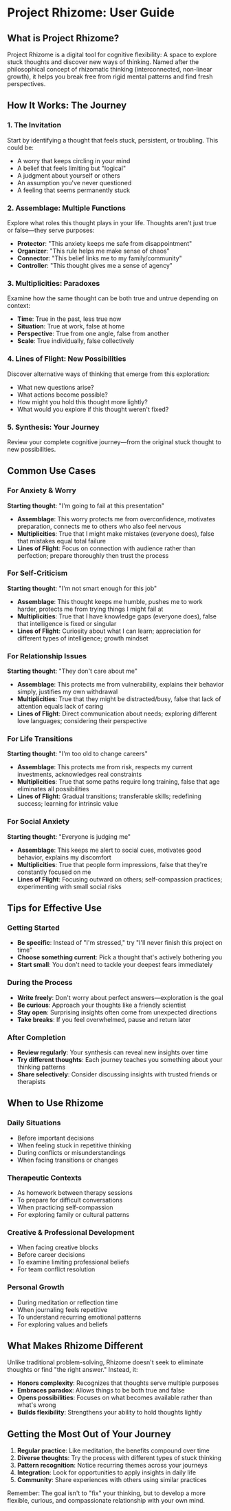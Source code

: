 # Project Rhizome: User Guide

## What is Project Rhizome?

Project Rhizome is a digital tool for cognitive flexibility: 
A space to explore stuck thoughts and discover new ways of thinking. Named after the philosophical concept of rhizomatic thinking (interconnected, non-linear growth), it helps you break free from rigid mental patterns and find fresh perspectives.

## How It Works: The Journey

### 1. The Invitation
Start by identifying a thought that feels stuck, persistent, or troubling. This could be:
- A worry that keeps circling in your mind
- A belief that feels limiting but "logical"
- A judgment about yourself or others
- An assumption you've never questioned
- A feeling that seems permanently stuck

### 2. Assemblage: Multiple Functions
Explore what roles this thought plays in your life. Thoughts aren't just true or false—they serve purposes:
- **Protector**: "This anxiety keeps me safe from disappointment"
- **Organizer**: "This rule helps me make sense of chaos"
- **Connector**: "This belief links me to my family/community"
- **Controller**: "This thought gives me a sense of agency"

### 3. Multiplicities: Paradoxes
Examine how the same thought can be both true and untrue depending on context:
- **Time**: True in the past, less true now
- **Situation**: True at work, false at home
- **Perspective**: True from one angle, false from another
- **Scale**: True individually, false collectively

### 4. Lines of Flight: New Possibilities
Discover alternative ways of thinking that emerge from this exploration:
- What new questions arise?
- What actions become possible?
- How might you hold this thought more lightly?
- What would you explore if this thought weren't fixed?

### 5. Synthesis: Your Journey
Review your complete cognitive journey—from the original stuck thought to new possibilities.

## Common Use Cases

### For Anxiety & Worry
**Starting thought**: "I'm going to fail at this presentation"
- **Assemblage**: This worry protects me from overconfidence, motivates preparation, connects me to others who also feel nervous
- **Multiplicities**: True that I might make mistakes (everyone does), false that mistakes equal total failure
- **Lines of Flight**: Focus on connection with audience rather than perfection; prepare thoroughly then trust the process

### For Self-Criticism
**Starting thought**: "I'm not smart enough for this job"
- **Assemblage**: This thought keeps me humble, pushes me to work harder, protects me from trying things I might fail at
- **Multiplicities**: True that I have knowledge gaps (everyone does), false that intelligence is fixed or singular
- **Lines of Flight**: Curiosity about what I can learn; appreciation for different types of intelligence; growth mindset

### For Relationship Issues
**Starting thought**: "They don't care about me"
- **Assemblage**: This protects me from vulnerability, explains their behavior simply, justifies my own withdrawal
- **Multiplicities**: True that they might be distracted/busy, false that lack of attention equals lack of caring
- **Lines of Flight**: Direct communication about needs; exploring different love languages; considering their perspective

### For Life Transitions
**Starting thought**: "I'm too old to change careers"
- **Assemblage**: This protects me from risk, respects my current investments, acknowledges real constraints
- **Multiplicities**: True that some paths require long training, false that age eliminates all possibilities
- **Lines of Flight**: Gradual transitions; transferable skills; redefining success; learning for intrinsic value

### For Social Anxiety
**Starting thought**: "Everyone is judging me"
- **Assemblage**: This keeps me alert to social cues, motivates good behavior, explains my discomfort
- **Multiplicities**: True that people form impressions, false that they're constantly focused on me
- **Lines of Flight**: Focusing outward on others; self-compassion practices; experimenting with small social risks

## Tips for Effective Use

### Getting Started
- **Be specific**: Instead of "I'm stressed," try "I'll never finish this project on time"
- **Choose something current**: Pick a thought that's actively bothering you
- **Start small**: You don't need to tackle your deepest fears immediately

### During the Process
- **Write freely**: Don't worry about perfect answers—exploration is the goal
- **Be curious**: Approach your thoughts like a friendly scientist
- **Stay open**: Surprising insights often come from unexpected directions
- **Take breaks**: If you feel overwhelmed, pause and return later

### After Completion
- **Review regularly**: Your synthesis can reveal new insights over time
- **Try different thoughts**: Each journey teaches you something about your thinking patterns
- **Share selectively**: Consider discussing insights with trusted friends or therapists

## When to Use Rhizome

### Daily Situations
- Before important decisions
- When feeling stuck in repetitive thinking
- During conflicts or misunderstandings
- When facing transitions or changes

### Therapeutic Contexts
- As homework between therapy sessions
- To prepare for difficult conversations
- When practicing self-compassion
- For exploring family or cultural patterns

### Creative & Professional Development
- When facing creative blocks
- Before career decisions
- To examine limiting professional beliefs
- For team conflict resolution

### Personal Growth
- During meditation or reflection time
- When journaling feels repetitive
- To understand recurring emotional patterns
- For exploring values and beliefs

## What Makes Rhizome Different

Unlike traditional problem-solving, Rhizome doesn't seek to eliminate thoughts or find "the right answer." Instead, it:
- **Honors complexity**: Recognizes that thoughts serve multiple purposes
- **Embraces paradox**: Allows things to be both true and false
- **Opens possibilities**: Focuses on what becomes available rather than what's wrong
- **Builds flexibility**: Strengthens your ability to hold thoughts lightly

## Getting the Most Out of Your Journey

1. **Regular practice**: Like meditation, the benefits compound over time
2. **Diverse thoughts**: Try the process with different types of stuck thinking
3. **Pattern recognition**: Notice recurring themes across your journeys
4. **Integration**: Look for opportunities to apply insights in daily life
5. **Community**: Share experiences with others using similar practices

Remember: The goal isn't to "fix" your thinking, but to develop a more flexible, curious, and compassionate relationship with your own mind.

